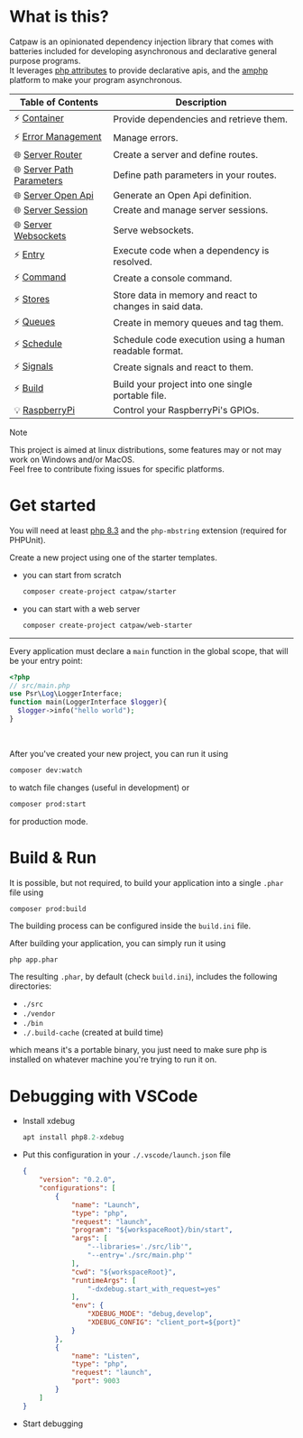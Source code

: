 # What is this?

Catpaw is an opinionated dependency injection library that comes with batteries included for developing asynchronous and declarative general purpose programs.\
It leverages [php attributes](https://www.php.net/manual/en/language.attributes.overview.php) to provide declarative apis, and the [amphp](https://github.com/amphp/amp) platform to make your program asynchronous.


| Table of Contents                                                 | Description |
|-------------------------------------------------------------------|-------------|
| ⚡ [Container](./docs/Container.md)                               | Provide dependencies and retrieve them. |
| ⚡ [Error Management](./docs/Error%20Management.md)               | Manage errors. |
| 🌐 [Server Router](./docs/Server%20Router.md)                     | Create a server and define routes. |
| 🌐 [Server Path Parameters](./docs/Server%20Path%20Parameters.md) | Define path parameters in your routes. |
| 🌐 [Server Open Api](./docs/Server%20Open%20Api.md)               | Generate an Open Api definition. |
| 🌐 [Server Session](./docs/Server%20Session.md)                   | Create and manage server sessions. |
| 🌐 [Server Websockets](./docs/Server%20Websockets.md)             | Serve websockets. |
| ⚡ [Entry](./docs/Entry.md)                                       | Execute code when a dependency is resolved. |
| ⚡ [Command](./docs/Command.md)                                   | Create a console command. |
| ⚡ [Stores](./docs/Stores.md)                                     | Store data in memory and react to changes in said data. |
| ⚡ [Queues](./docs/Queues.md)                                     | Create in memory queues and tag them. |
| ⚡ [Schedule](./docs/Schedule.md)                                 | Schedule code execution using a human readable format. |
| ⚡ [Signals](./docs/Signals.md)                                   | Create signals and react to them. |
| ⚡ [Build](./docs/Build.md)                                       | Build your project into one single portable file. |
| 💡 [RaspberryPi](./docs/RaspberryPi.md)                           | Control your RaspberryPi's GPIOs. |


> [!NOTE]
> This project is aimed at linux distributions, some features may or not may work on Windows and/or MacOS.\
> Feel free to contribute fixing issues for specific platforms.

# Get started

You will need at least [php 8.3](https://www.php.net/downloads.php) and the `php-mbstring` extension (required for PHPUnit).

Create a new project using one of the starter templates.

- you can start from scratch
  ```bash
  composer create-project catpaw/starter
  ```
- you can start with a web server
  ```bash
  composer create-project catpaw/web-starter
  ```
---

Every application must declare a `main` function in the global scope, that will be your entry point:

```php
<?php
// src/main.php
use Psr\Log\LoggerInterface;
function main(LoggerInterface $logger){
  $logger->info("hello world");
}
```

<br/>

After you've created your new project, you can run it using

```bash
composer dev:watch
```
to watch file changes (useful in development)
or

```bash
composer prod:start
```
for production mode.


# Build & Run

It is possible, but not required, to build your application into a single `.phar` file using

```bash
composer prod:build
```
The building process can be configured inside the `build.ini` file.

After building your application, you can simply run it using
```
php app.phar
```
The resulting `.phar`, by default (check `build.ini`), includes the following directories:

- `./src`
- `./vendor`
- `./bin`
- `./.build-cache` (created at build time)

which means it's a portable binary, you just need to make
sure php is installed on whatever machine you're trying to run it on.

# Debugging with VSCode

- Install xdebug
  ```php
  apt install php8.2-xdebug
  ```

- Put this configuration in your `./.vscode/launch.json` file
  ```json
  {
      "version": "0.2.0",
      "configurations": [
          {
              "name": "Launch",
              "type": "php",
              "request": "launch",
              "program": "${workspaceRoot}/bin/start",
              "args": [
                  "--libraries='./src/lib'",
                  "--entry='./src/main.php'"
              ],
              "cwd": "${workspaceRoot}",
              "runtimeArgs": [
                  "-dxdebug.start_with_request=yes"
              ],
              "env": {
                  "XDEBUG_MODE": "debug,develop",
                  "XDEBUG_CONFIG": "client_port=${port}"
              }
          },
          {
              "name": "Listen",
              "type": "php",
              "request": "launch",
              "port": 9003
          }
      ]
  }
  ```
- Start debugging

